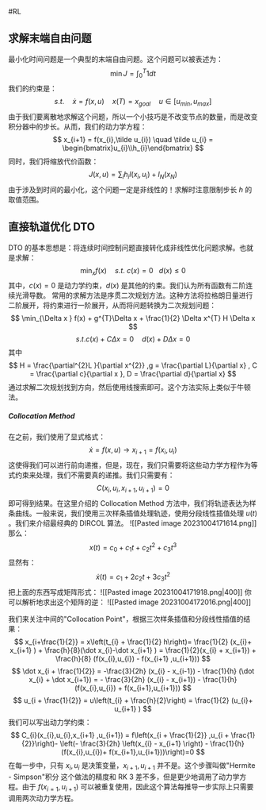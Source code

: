 #RL  

## 求解末端自由问题
最小化时间问题是一个典型的末端自由问题。这个问题可以被表述为：
$$
\min J = \int_{0}^{T} 1 dt 
$$
我们的约束是：
$$
s.t.\quad \dot x  = f(x,u) \quad x(T) = x_{goal}  \quad  u \in [u_{min},u_{max}]
$$
由于我们要离散地求解这个问题，所以一个小技巧是不改变节点的数量，而是改变积分器中的步长。从而，我们的动力学方程：
$$
x_{i+1} = f(x_{i},\tilde u_{i}) \quad   \tilde u_{i} = \begin{bmatrix}u_{i}\\h_{i}\end{bmatrix}
$$
同时，我们将缩放代价函数：
$$
J(x,u) = \sum_{i} h_{i} l(x_{i},u_{i}) + l_{N}(x_{N})
$$
由于涉及到时间的最小化，这个问题一定是非线性的！求解时注意限制步长 $h$ 的取值范围。

## 直接轨道优化 DTO
DTO 的基本思想是：将连续时间控制问题直接转化成非线性优化问题求解。也就是求解：
$$
\min_{x} f(x) \quad s.t. \ c(x) = 0 \ \ \ d(x) \le 0
$$
其中，$c (x) = 0$ 是动力学约束，$d(x)$ 是其他的约束。我们认为所有函数有二阶连续光滑导数。
常用的求解方法是序贯二次规划方法。这种方法将拉格朗日量进行二阶展开，将约束进行一阶展开，从而将问题转换为二次规划问题：
$$
\min_{\Delta x } f(x) + g^{T}\Delta x  + \frac{1}{2} \Delta x^{T} H \Delta x 
$$
$$
s.t. c(x) + C \Delta x  = 0\quad  d(x)  + D \Delta x  = 0
$$
其中 
$$
H = \frac{\partial^{2}L }{\partial x^{2}} ,g = \frac{\partial L}{\partial x} , C = \frac{\partial c}{\partial x }, D = \frac{\partial d}{\partial x}
$$
通过求解二次规划找到方向，然后使用线搜索即可。这个方法实际上类似于牛顿法。


##### Collocation Method
在之前，我们使用了显式格式：
$$
\dot x  = f(x,u)  \rightarrow x_{i+1}  = f(x_{i},u_{i})
$$
这使得我们可以进行前向递推，但是，现在，我们只需要将这些动力学方程作为等式约束来处理，我们不需要真的递推。我们只需要有：
$$
C(x_{i},u_{i},x_{i+1},u_{i+1}) = 0
$$
即可得到结果。在这里介绍的 Collocation Method 方法中，我们将轨迹表达为样条曲线。一般来说，我们使用三次样条插值处理轨迹，使用分段线性插值处理 $u(t)$ 。我们来介绍最经典的 DIRCOL 算法。
![[Pasted image 20231004171614.png]]
那么：
$$
x(t) = c_{0}+ c_{1} t + c_{2}t^{2} + c_{3}t^{3}
$$
显然有：
$$
\dot x(t) = c_{1} + 2c_{2}t + 3c_{3}t^{2} 
$$
把上面的东西写成矩阵形式：
![[Pasted image 20231004171918.png|400]]
你可以解析地求出这个矩阵的逆：
![[Pasted image 20231004172016.png|400]]

我们来关注中间的"Collocation Point"，根据三次样条插值和分段线性插值的结果：
$$
x_{i+\frac{1}{2}} = x\left(t_{i} + \frac{1}{2} h\right)= \frac{1}{2} (x_{i}+ x_{i+1} ) + \frac{h}{8}(\dot x_{i}-\dot x_{i+1} ) = \frac{1}{2}(x_{i} + x_{i+1}) + \frac{h}{8} (f(x_{i},u_{i}) - f(x_{i+1} ,u_{i+1}))
$$
$$
\dot x_{i + \frac{1}{2}} = -\frac{3}{2h} (x_{i} - x_{i-1}) - \frac{1}{h} (\dot x_{i} + \dot x_{i+1}) = -  \frac{3}{2h} (x_{i} - x_{i+1}) - \frac{1}{h} (f(x_{i},u_{i}) + f(x_{i+1},u_{i+1}))
$$
$$
u_{i + \frac{1}{2}} = u\left(t_{i} + \frac{h}{2}\right) = \frac{1}{2} (u_{i}+ u_{i+1} ) 
$$
我们可以写出动力学约束：
$$
C_{i}(x_{i},u_{i},x_{i+1} ,u_{i+1}) = f\left(x_{i + \frac{1}{2}} ,u_{i + \frac{1}{2}}\right)- \left(- \frac{3}{2h} \left(x_{i} - x_{i+1} \right)  - \frac{1}{h} (f(x_{i},u_{i})+ f(x_{i+1},u_{i+1}))\right)=0
$$
在每一步中，只有 $x_{i},u_{i}$ 是决策变量，$x_{i+1},u_{i+1}$ 并不是。这个步骤叫做"Hermite - Simpson"积分
这个做法的精度和 RK 3 差不多，但是更少地调用了动力学方程。由于 $f(x_{i=1},u_{i+1})$ 可以被重复使用，因此这个算法每推导一步实际上只需要调用两次动力学方程。


